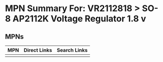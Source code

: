 



# MPN Summary For: VR2112818 > SO-8 AP2112K Voltage Regulator 1.8 v

## MPNs
  

|MPN|Direct Links|Search Links|
| :--- | :--- | :--- |
||||
